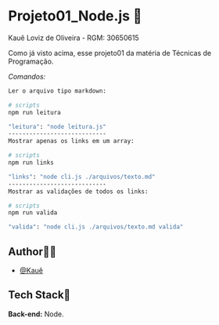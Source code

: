 # Projeto01_Node.js 🎲
Kauê Loviz de Oliveira - RGM: 30650615


Como já visto acima, esse projeto01 da matéria de Técnicas de Programação.

*Comandos:*
```bash
Ler o arquivo tipo markdown:

# scripts
npm run leitura

"leitura": "node leitura.js"
----------------------------
Mostrar apenas os links em um array:

# scripts
npm run links

"links": "node cli.js ./arquivos/texto.md"
----------------------------
Mostrar as validações de todos os links:

# scripts
npm run valida

"valida": "node cli.js ./arquivos/texto.md valida"
```
## Author🙋‍♂️
- [@Kauê](https://github.com/KaueLoviz)

 
## Tech Stack📝
**Back-end:** Node.
